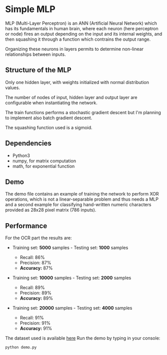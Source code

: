 # Simple MLP
MLP (Multi-Layer Perceptron) is an ANN (Artificial Neural Network) which has its fundamentals in human brain, where each neuron (here perceptron or node) fires an output depending on the input and its internal weights, and then squashing it through a function which contrains the output range.

Organizing these neurons in layers permits to determine non-linear relationships between inputs.

## Structure of the MLP
Only one hidden layer, with weights initialized with normal distribution values.

The number of nodes of input, hidden layer and output layer are configurable when instantiating the network.

The train functions performs a stochastic gradient descent but I'm planning to implement also batch gradient descent.

The squashing function used is a sigmoid.

## Dependencies
- Python3
- numpy, for matrix computation
- math, for exponential function

## Demo
The demo file contains an example of training the network to perform XOR operations, which is not a linear-separable problem and thus needs a MLP and a second example for classifying hand-written numeric characters provided as 28x28 pixel matrix (786 inputs).

## Performance
For the OCR part the results are:

- Training set: **5000** samples - Testing set: **1000** samples
    - Recall: 86% 
    - Precision: 87%
    - **Accuracy:** 87%

- Training set: **10000** samples - Testing set: **2000** samples
    - Recall: 89%
    - Precision: 89%
    - **Accuracy:** 89%
    
- Training set: **20000** samples - Testing set: **4000** samples
    - Recall: 91%
    - Precision: 91%
    - **Accuracy:** 91%

The dataset used is available [here](https://www.kaggle.com/bagusn1367/mnist-data/version/1#train.csv)
Run the demo by typing in your console:

```python demo.py```
